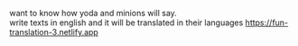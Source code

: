 want to know how yoda and minions will say.<br>
write texts in english and it will be translated in their languages
https://fun-translation-3.netlify.app
